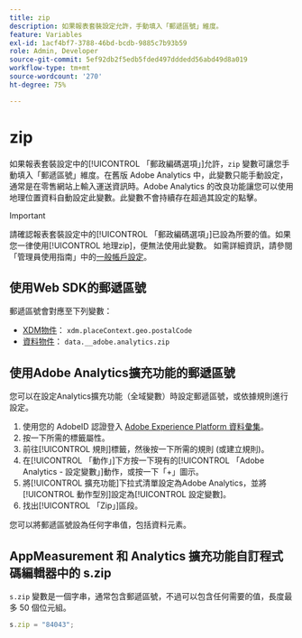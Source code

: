 ```yaml
---
title: zip
description: 如果報表套裝設定允許，手動填入「郵遞區號」維度。
feature: Variables
exl-id: 1acf4bf7-3788-46bd-bcdb-9885c7b93b59
role: Admin, Developer
source-git-commit: 5ef92db2f5edb5fded497dddedd56abd49d8a019
workflow-type: tm+mt
source-wordcount: '270'
ht-degree: 75%

---
```


# zip

如果報表套裝設定中的[!UICONTROL 「郵政編碼選項」]允許，`zip` 變數可讓您手動填入「郵遞區號」維度。在舊版 Adobe Analytics 中，此變數只能手動設定，通常是在零售網站上輸入運送資訊時。Adobe Analytics 的改良功能讓您可以使用地理位置資料自動設定此變數。此變數不會持續存在超過其設定的點擊。

>[!IMPORTANT]
>
> 請確認報表套裝設定中的[!UICONTROL 「郵政編碼選項」]已設為所要的值。如果您一律使用[!UICONTROL 地理zip]，便無法使用此變數。 如需詳細資訊，請參閱「管理員使用指南」中的[一般帳戶設定](/help/admin/admin/c-manage-report-suites/c-edit-report-suites/general/general-acct-settings-admin.md)。

## 使用Web SDK的郵遞區號

郵遞區號會對應至下列變數：

* [XDM物件](/help/implement/aep-edge/xdm-var-mapping.md)： `xdm.placeContext.geo.postalCode`
* [資料物件](/help/implement/aep-edge/data-var-mapping.md)： `data.__adobe.analytics.zip`

## 使用Adobe Analytics擴充功能的郵遞區號

您可以在設定Analytics擴充功能（全域變數）時設定郵遞區號，或依據規則進行設定。

1. 使用您的 AdobeID 認證登入 [Adobe Experience Platform 資料彙集](https://experience.adobe.com/data-collection)。
2. 按一下所需的標籤屬性。
3. 前往[!UICONTROL 規則]標籤，然後按一下所需的規則 (或建立規則)。
4. 在[!UICONTROL 「動作」]下方按一下現有的[!UICONTROL 「Adobe Analytics - 設定變數」]動作，或按一下「+」圖示。
5. 將[!UICONTROL 擴充功能]下拉式清單設定為Adobe Analytics，並將[!UICONTROL 動作型別]設定為[!UICONTROL 設定變數]。
6. 找出[!UICONTROL 「Zip」]區段。

您可以將郵遞區號設為任何字串值，包括資料元素。

## AppMeasurement 和 Analytics 擴充功能自訂程式碼編輯器中的 s.zip

`s.zip` 變數是一個字串，通常包含郵遞區號，不過可以包含任何需要的值，長度最多 50 個位元組。

```js
s.zip = "84043";
```
